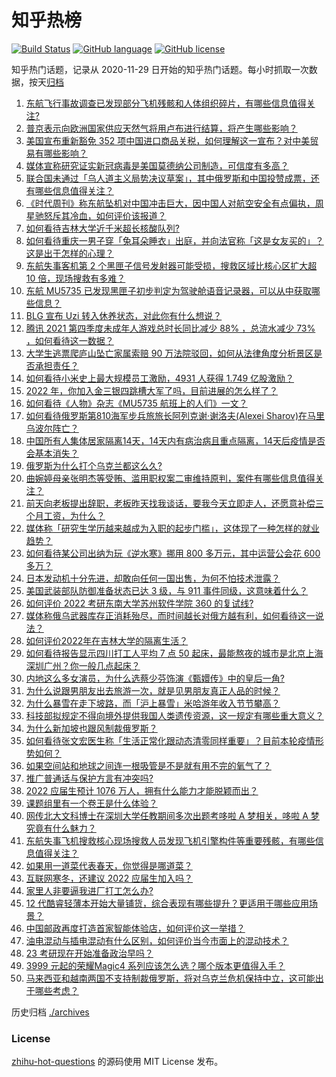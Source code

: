 # 知乎热榜
[![Build Status](https://github.com/ToWeLong/zhihu-hot-questions/workflows/CI/badge.svg)](https://github.com/ToWeLong/zhihu-hot-questions/actions)
[![GitHub language](https://img.shields.io/badge/language-golang-orange.svg)](https://golang.org/)
[![GitHub license](https://img.shields.io/github/license/ToWeLong/zhihu-hot-questions)](https://github.com/ToWeLong/zhihu-hot-questions/blob/main/LICENSE)

知乎热门话题，记录从 2020-11-29 日开始的知乎热门话题。每小时抓取一次数据，按天[归档](./archives)

<!-- BEGIN -->

1. [东航飞行事故调查已发现部分飞机残骸和人体组织碎片，有哪些信息值得关注?](https://www.zhihu.com/question/523696548)
1. [普京表示向欧洲国家供应天然气将用卢布进行结算，将产生哪些影响？](https://www.zhihu.com/question/523693204)
1. [美国宣布重新豁免 352 项中国进口商品关税，如何理解这一宣布？对中美贸易有哪些影响？](https://www.zhihu.com/question/523766648)
1. [媒体宣称研究证实新冠病毒是美国莫德纳公司制造，可信度有多高？](https://www.zhihu.com/question/523467883)
1. [联合国未通过「乌人道主义局势决议草案」，其中俄罗斯和中国投赞成票，还有哪些信息值得关注？](https://www.zhihu.com/question/523780782)
1. [《时代周刊》称东航坠机对中国冲击巨大，因中国人对航空安全有点偏执，周星驰怒斥其冷血，如何评价该报道？](https://www.zhihu.com/question/523686733)
1. [如何看待吉林大学近千米超长核酸队列?](https://www.zhihu.com/question/521373239)
1. [如何看待重庆一男子穿「兔耳朵睡衣」出庭，并向法官称「这是女友买的」？这是出于怎样的心理？](https://www.zhihu.com/question/523588972)
1. [东航失事客机第 2 个黑匣子信号发射器可能受损，搜救区域比核心区扩大超 10 倍，现场搜救有多难？](https://www.zhihu.com/question/523787557)
1. [东航 MU5735 已发现黑匣子初步判定为驾驶舱语音记录器，可以从中获取哪些信息？](https://www.zhihu.com/question/523697798)
1. [BLG 宣布 Uzi 转入休养状态，对此你有什么想说？](https://www.zhihu.com/question/523836585)
1. [腾讯 2021 第四季度未成年人游戏总时长同比减少 88% ，总流水减少 73% ，如何看待这一数据？](https://www.zhihu.com/question/523660189)
1. [大学生逃票爬庐山坠亡家属索赔 90 万法院驳回，如何从法律角度分析景区是否承担责任？](https://www.zhihu.com/question/523761142)
1. [如何看待小米史上最大规模员工激励，4931 人获得 1.749 亿股激励？](https://www.zhihu.com/question/523780417)
1. [2022 年，你加入金三银四跳槽大军了吗，目前进展的怎么样了？](https://www.zhihu.com/question/521159604)
1. [如何看待《人物》杂志《MU5735 航班上的人们》一文？](https://www.zhihu.com/question/523439914)
1. [如何看待俄罗斯第810海军步兵旅旅长阿列克谢·谢洛夫(Alexei Sharov)在马里乌波尔阵亡？](https://www.zhihu.com/question/523734046)
1. [中国所有人集体居家隔离14天，14天内有病治病且重点隔离，14天后疫情是否会基本消失？](https://www.zhihu.com/question/523524774)
1. [俄罗斯为什么打个乌克兰都这么久?](https://www.zhihu.com/question/522449896)
1. [曲婉婷母亲张明杰等受贿、滥用职权案二审维持原判，案件有哪些信息值得关注？](https://www.zhihu.com/question/523829834)
1. [前天向老板提出辞职，老板昨天找我谈话，要我今天立即走人，还愿意补偿三个月工资，为什么？](https://www.zhihu.com/question/368141207)
1. [媒体称「研究生学历越来越成为入职的起步门槛」，这体现了一种怎样的就业趋势？](https://www.zhihu.com/question/523684742)
1. [如何看待某公司出纳为玩《逆水寒》挪用 800 多万元，其中运营公会花 600 多万？](https://www.zhihu.com/question/523399511)
1. [日本发动机十分先进，却敢向任何一国出售，为何不怕技术泄露？](https://www.zhihu.com/question/522206035)
1. [美国武装部队防御准备状态已达 3 级，与 911 事件同级，这意味着什么？](https://www.zhihu.com/question/517901354)
1. [如何评价 2022 考研东南大学苏州软件学院 360 的复试线?](https://www.zhihu.com/question/523807584)
1. [媒体称俄乌武器库存正消耗殆尽，而时间越长对俄方越有利，如何看待这一说法？](https://www.zhihu.com/question/523817999)
1. [如何评价2022年在吉林大学的隔离生活？](https://www.zhihu.com/question/522443640)
1. [如何看待报告显示四川打工人平均 7 点 50 起床，最能熬夜的城市是北京上海深圳广州？你一般几点起床？](https://www.zhihu.com/question/523385543)
1. [内地这么多女演员，为什么选蔡少芬饰演《甄嬛传》中的皇后一角?](https://www.zhihu.com/question/271720441)
1. [为什么说跟男朋友出去旅游一次，就是见男朋友真正人品的时候？](https://www.zhihu.com/question/509095846)
1. [为什么暴雪在走下坡路，而「沪上暴雪」米哈游年收入节节攀高？](https://www.zhihu.com/question/523589706)
1. [科技部拟规定不得向境外提供我国人类遗传资源，这一规定有哪些重大意义？](https://www.zhihu.com/question/523485310)
1. [为什么新加坡也跟风制裁俄罗斯？](https://www.zhihu.com/question/519562282)
1. [如何看待张文宏医生称「生活正常化跟动态清零同样重要」？目前本轮疫情形势如何？](https://www.zhihu.com/question/523769588)
1. [如果空间站和地球之间连一根吸管是不是就有用不完的氧气了？](https://www.zhihu.com/question/522571222)
1. [推广普通话与保护方言有冲突吗?](https://www.zhihu.com/question/521640785)
1. [2022 应届生预计 1076 万人，拥有什么能力才能脱颖而出？](https://www.zhihu.com/question/523362211)
1. [课题组里有一个卷王是什么体验？](https://www.zhihu.com/question/487345351)
1. [网传北大文科博士在深圳大学任教期间多次出题考哆啦 A 梦相关，哆啦 A 梦究竟有什么魅力？](https://www.zhihu.com/question/523618707)
1. [东航失事飞机搜救核心现场搜救人员发现飞机引擎构件等重要残骸，有哪些信息值得关注？](https://www.zhihu.com/question/523834895)
1. [如果用一道菜代表春天，你觉得是哪道菜？](https://www.zhihu.com/question/519721715)
1. [互联网寒冬，还建议 2022 应届生加入吗？](https://www.zhihu.com/question/523553384)
1. [家里人非要逼我进厂打工怎么办?](https://www.zhihu.com/question/510867450)
1. [12 代酷睿轻薄本开始大量铺货，综合表现有哪些提升？更适用于哪些应用场景？](https://www.zhihu.com/question/523225150)
1. [中国邮政再度打造首家智能体验店，如何评价这一举措？](https://www.zhihu.com/question/523777475)
1. [油电混动与插电混动有什么区别，如何评价当今市面上的混动技术？](https://www.zhihu.com/question/523595398)
1. [23 考研现在开始准备政治早吗？](https://www.zhihu.com/question/518871198)
1. [3999 元起的荣耀Magic4 系列应该怎么选？哪个版本更值得入手？](https://www.zhihu.com/question/523458275)
1. [马来西亚和越南两国不支持制裁俄罗斯，将对乌克兰危机保持中立，这可能出于哪些考虑？](https://www.zhihu.com/question/523727427)

<!-- END -->

历史归档 [./archives](./archives)


### License
[zhihu-hot-questions](https://github.com/towelong/zhihu-hot-questions) 的源码使用 MIT License 发布。